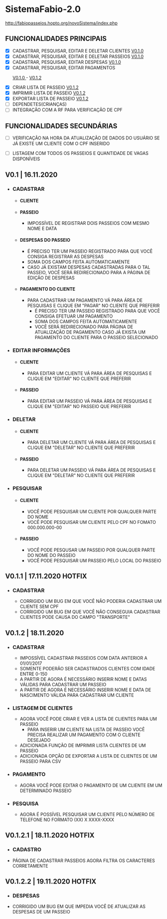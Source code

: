 # SistemaFabio-2.0
http://fabiopasseios.hopto.org/novoSistema/index.php

## FUNCIONALIDADES PRINCIPAIS

- [X] CADASTRAR, PESQUISAR, EDITAR E DELETAR CLIENTES <a href="#010"> V0.1.0 </a>
- [X] CADASTRAR, PESQUISAR, EDITAR E DELETAR PASSEIOS  <a href="#010"> V0.1.0 </a>
- [X] CADASTRAR, PESQUISAR, EDITAR DESPESAS   <a href="#010"> V0.1.0 </a>
- [X] CADASTRAR, PESQUISAR, EDITAR PAGAMENTOS <p> <a href="#010"> V0.1.0 </a> - <a href="#012"> V0.1.2 </a> </p>
- [X] CRIAR LISTA DE PASSEIO   <a href="#012"> V0.1.2</a>
- [X] IMPRIMIR LISTA DE PASSEIO  <a href="#012"> V0.1.2</a>
- [X] EXPORTAR LISTA DE PASSEIO  <a href="#012"> V0.1.2</a>
- [ ] DEPENDETES(CRIANÇAS)
- [ ] INTEGRAÇÃO COM A RF PARA VERIFICAÇÃO DE CPF

## FUNCIONALIDADES SECUNDÁRIAS
- [ ] VERIFICAÇÃO NA HORA DA ATUALIZAÇÃO DE DADOS DO USUÁRIO SE JÁ EXISTE UM CLIENTE COM O CPF INSERIDO
- [ ] LISTAGEM COM TODOS OS PASSEIOS E QUANTIDADE DE VAGAS DISPONÍVEIS 
 


##  V0.1 | 16.11.2020 <p id="#010"> </p>
 * ### CADASTRAR
   * #### CLIENTE
   * #### PASSEIO
     * IMPOSSÍVEL DE REGISTRAR DOIS PASSEIOS COM MESMO NOME E DATA
   * #### DESPESAS DO PASSEIO
     * É PRECISO TER UM PASSEIO REGISTRADO PARA QUE VOCÊ CONSIGA REGISTRAR AS DESPESAS
     * SOMA DOS CAMPOS FEITA AUTOMATICAMENTE
     * CASO JÁ EXISTAM DESPESAS CADASTRADAS PARA O TAL PASSEIO, VOCÊ SERÁ REDIRECIONADO PARA A PÁGINA DE EDIÇÃO DE DESPESAS
   * #### PAGAMENTO DO CLIENTE
     * PARA CADASTRAR UM PAGAMENTO VÁ PARA ÁREA DE PESQUISAS E CLIQUE EM "PAGAR" NO CLIENTE QUE PREFERIR
       * É PRECISO TER UM PASSEIO REGISTRADO PARA QUE VOCÊ CONSIGA EFETUAR UM PAGAMENTO
       * SOMA DOS CAMPOS FEITA AUTOMATICAMENTE
       * VOCÊ SERÁ REDIRECIONADO PARA PÁGINA DE ATUALIZAÇÃO DE PAGAMENTO CASO JÁ EXISTA UM PAGAMENTO DO CLIENTE PARA O PASSEIO SELECIONADO

 * ### EDITAR INFORMAÇÕES
   * #### CLIENTE
     * PARA EDITAR UM CLIENTE VÁ PARA ÁREA DE PESQUISAS E CLIQUE EM "EDITAR" NO CLIENTE QUE PREFERIR
   * #### PASSEIO
     * PARA EDITAR UM PASSEIO VÁ PARA ÁREA DE PESQUISAS E CLIQUE EM "EDITAR" NO PASSEIO QUE PREFERIR

 * ### DELETAR
   * #### CLIENTE
     * PARA DELETAR UM CLIENTE VÁ PARA ÁREA DE PESQUISAS E CLIQUE EM "DELETAR" NO CLIENTE QUE PREFERIR
   * #### PASSEIO
     * PARA DELETAR UM PASSEIO VÁ PARA ÁREA DE PESQUISAS E CLIQUE EM "DELETAR" NO CLIENTE QUE PREFERIR
 * ### PESQUISAR
   * #### CLIENTE
     * VOCÊ PODE PESQUISAR UM CLIENTE POR QUALQUER PARTE DO NOME 
     * VOCÊ PODE PESQUISAR UM CLIENTE PELO CPF NO FOMATO 000.000.000-00
   * #### PASSEIO
     * VOCÊ PODE PESQUSAR UM PASSEIO POR QUALQUER PARTE DO NOME DO PASSEIO
     * VOCÊ PODE PESQUISAR UM PASSEIO PELO LOCAL DO PASSEIO
    

 
 ## V0.1.1 | 17.11.2020 **HOTFIX**
* ### CADASTRAR 
  * CORRIGIDO UM BUG EM QUE VOCÊ NÃO PODERIA CADASTRAR UM CLIENTE SEM CPF 
  * CORRIGIDO UM BUG EM QUE VOCÊ NÃO CONSEGUIA CADASTRAR CLIENTES PODE CAUSA DO CAMPO "TRANSPORTE"
 

 ## V0.1.2 | 18.11.2020 <p id="012"> </p>
* ### CADASTRAR
  * IMPOSSÍVEL CADASTRAR PASSEIOS COM DATA ANTERIOR A 01/01/2017 
  * SOMENTE PODERÃO SER CADASTRADOS CLIENTES COM IDADE ENTRE 0-150
  * A PARTIR DE AGORA É NECESSÁRIO INSERIR NOME E DATAS VÁLIDAS PARA CADASTRAR UM PASSEIO
  * A PARTIR DE AGORA É NECESSÁRIO INSERIR NOME E DATA DE NASCIMENTO VÁLIDA PARA CADASTRAR UM CLIENTE

* ### LISTAGEM DE CLIENTES
  * AGORA VOCÊ PODE CRIAR E VER A LISTA DE CLIENTES PARA UM PASSEIO
    * PARA INSERIR UM CLIENTE NA LISTA DE PASSEIO VOCÊ PRECISA REALIZAR UM PAGAMENTO COM O CLIENTE DESEJADO
  * ADICIONADA FUNÇÃO DE IMPRIMIR LISTA CLIENTES DE UM PASSEIO
  * ADICIONADA OPÇÃO DE EXPORTAR A LISTA DE CLIENTES DE UM PASSEIO PARA CSV

* ### PAGAMENTO
  * AGORA VOCÊ PODE EDITAR O PAGAMENTO DE UM CLIENTE EM UM DETERMINADO PASSEIO

* ### PESQUISA
  * AGORA É POSSÍVEL PESQUISAR UM CLIENTE PELO NÚMERO DE TELEFONE NO FORMATO (XX) X XXXX-XXXX

## V0.1.2.1 | 18.11.2020 **HOTFIX**
 * ### CADASTRO 
  * PÁGINA DE CADASTRAR PASSEIOS AGORA FILTRA OS CARACTERES CORRETAMENTE
  
## V0.1.2.2 | 19.11.2020 **HOTFIX**
 * ### DESPESAS 
  * CORRIGIDO UM BUG EM QUE IMPEDIA VOCÊ DE ATUALIZAR AS DESPESAS DE UM PASSEIO
